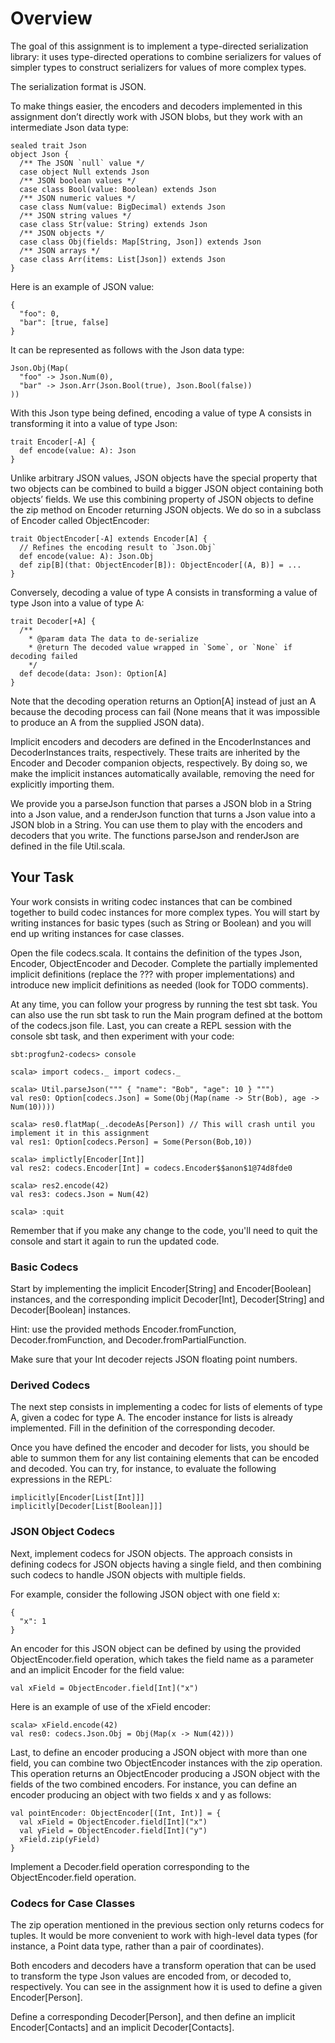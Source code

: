 # Overview
The goal of this assignment is to implement a type-directed serialization library: it uses type-directed operations to combine serializers for values of simpler types to construct serializers for values of more complex types.

The serialization format is JSON.

To make things easier, the encoders and decoders implemented in this assignment don’t directly work with JSON blobs, but they work with an intermediate Json data type:

``` 
sealed trait Json
object Json {
  /** The JSON `null` value */
  case object Null extends Json
  /** JSON boolean values */
  case class Bool(value: Boolean) extends Json
  /** JSON numeric values */
  case class Num(value: BigDecimal) extends Json
  /** JSON string values */
  case class Str(value: String) extends Json
  /** JSON objects */
  case class Obj(fields: Map[String, Json]) extends Json
  /** JSON arrays */
  case class Arr(items: List[Json]) extends Json
}
```

Here is an example of JSON value:

``` 
{
  "foo": 0,
  "bar": [true, false]
}
```

It can be represented as follows with the Json data type:

``` 
Json.Obj(Map(
  "foo" -> Json.Num(0),
  "bar" -> Json.Arr(Json.Bool(true), Json.Bool(false))
))
```

With this Json type being defined, encoding a value of type A consists in transforming it into a value of type Json:

``` 
trait Encoder[-A] {
  def encode(value: A): Json
}
```

Unlike arbitrary JSON values, JSON objects have the special property that two objects can be combined to build a bigger JSON object containing both objects’ fields. We use this combining property of JSON objects to define the zip method on Encoder returning JSON objects. We do so in a subclass of Encoder called ObjectEncoder:

``` 
trait ObjectEncoder[-A] extends Encoder[A] {
  // Refines the encoding result to `Json.Obj`
  def encode(value: A): Json.Obj
  def zip[B](that: ObjectEncoder[B]): ObjectEncoder[(A, B)] = ...
}
```

Conversely, decoding a value of type A consists in transforming a value of type Json into a value of type A:

``` 
trait Decoder[+A] {
  /**
    * @param data The data to de-serialize
    * @return The decoded value wrapped in `Some`, or `None` if decoding failed
    */
  def decode(data: Json): Option[A]
}
```

Note that the decoding operation returns an Option[A] instead of just an A because the decoding process can fail (None means that it was impossible to produce an A from the supplied JSON data).

Implicit encoders and decoders are defined in the EncoderInstances and DecoderInstances traits, respectively. These traits are inherited by the Encoder and Decoder companion objects, respectively. By doing so, we make the implicit instances automatically available, removing the need for explicitly importing them.

We provide you a parseJson function that parses a JSON blob in a String into a Json value, and a renderJson function that turns a Json value into a JSON blob in a String. You can use them to play with the encoders and decoders that you write. The functions parseJson and renderJson are defined in the file Util.scala.


## Your Task

Your work consists in writing codec instances that can be combined together to build codec instances for more complex types. You will start by writing instances for basic types (such as String or Boolean) and you will end up writing instances for case classes.

Open the file codecs.scala. It contains the definition of the types Json, Encoder, ObjectEncoder and Decoder. Complete the partially implemented implicit definitions (replace the ??? with proper implementations) and introduce new implicit definitions as needed (look for TODO comments).

At any time, you can follow your progress by running the test sbt task. You can also use the run sbt task to run the Main program defined at the bottom of the codecs.json file. Last, you can create a REPL session with the console sbt task, and then experiment with your code:

``` 
sbt:progfun2-codecs> console

scala> import codecs._ import codecs._

scala> Util.parseJson(""" { "name": "Bob", "age": 10 } """)
val res0: Option[codecs.Json] = Some(Obj(Map(name -> Str(Bob), age -> Num(10))))

scala> res0.flatMap(_.decodeAs[Person]) // This will crash until you implement it in this assignment
val res1: Option[codecs.Person] = Some(Person(Bob,10))

scala> implictly[Encoder[Int]]
val res2: codecs.Encoder[Int] = codecs.Encoder$$anon$1@74d8fde0

scala> res2.encode(42)
val res3: codecs.Json = Num(42)

scala> :quit 
```

Remember that if you make any change to the code, you'll need to quit the console and start it again to run the updated code.

### Basic Codecs

Start by implementing the implicit Encoder[String] and Encoder[Boolean] instances, and the corresponding implicit Decoder[Int], Decoder[String] and Decoder[Boolean] instances.

Hint: use the provided methods Encoder.fromFunction, Decoder.fromFunction, and Decoder.fromPartialFunction.

Make sure that your Int decoder rejects JSON floating point numbers.

### Derived Codecs

The next step consists in implementing a codec for lists of elements of type A, given a codec for type A. The encoder instance for lists is already implemented. Fill in the definition of the corresponding decoder.

Once you have defined the encoder and decoder for lists, you should be able to summon them for any list containing elements that can be encoded and decoded. You can try, for instance, to evaluate the following expressions in the REPL:

``` 
implicitly[Encoder[List[Int]]]
implicitly[Decoder[List[Boolean]]]
```

### JSON Object Codecs

Next, implement codecs for JSON objects. The approach consists in defining codecs for JSON objects having a single field, and then combining such codecs to handle JSON objects with multiple fields.

For example, consider the following JSON object with one field x:

``` 
{
  "x": 1
}
```

An encoder for this JSON object can be defined by using the provided ObjectEncoder.field operation, which takes the field name as a parameter and an implicit Encoder for the field value:

``` 
val xField = ObjectEncoder.field[Int]("x")
```

Here is an example of use of the xField encoder:
```
scala> xField.encode(42)
val res0: codecs.Json.Obj = Obj(Map(x -> Num(42)))
```

Last, to define an encoder producing a JSON object with more than one field, you can combine two ObjectEncoder instances with the zip operation. This operation returns an ObjectEncoder producing a JSON object with the fields of the two combined encoders. For instance, you can define an encoder producing an object with two fields x and y as follows:

``` 
val pointEncoder: ObjectEncoder[(Int, Int)] = {
  val xField = ObjectEncoder.field[Int]("x")
  val yField = ObjectEncoder.field[Int]("y")
  xField.zip(yField)
}
```

Implement a Decoder.field operation corresponding to the ObjectEncoder.field operation.

### Codecs for Case Classes

The zip operation mentioned in the previous section only returns codecs for tuples. It would be more convenient to work with high-level data types (for instance, a Point data type, rather than a pair of coordinates).

Both encoders and decoders have a transform operation that can be used to transform the type Json values are encoded from, or decoded to, respectively. You can see in the assignment how it is used to define a given Encoder[Person].

Define a corresponding Decoder[Person], and then define an implicit Encoder[Contacts] and an implicit Decoder[Contacts].

